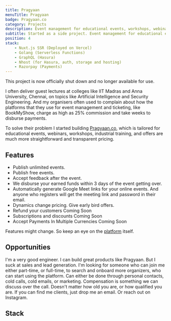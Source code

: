 ```yaml
---
title: Pragyaan
menuTitle: Pragyaan
badge: Pragyaan.co
category: Projects
description: Event management for educational events, workshops, webinars, training sessions and more.
subtitle: Started as a side project. Event management for educational events, workshops, webinars, training sessions and more.
position: 4
stack:
    - Nuxt.js SSR (Deployed on Vercel)
    - Golang (Serverless Functions)
    - GraphQL (Hasura)
    - Nhost (for Hasura, auth, storage and hosting)
    - Razorpay (Payments)
---
```


<alert type="danger">

This project is now officially shut down and no longer available for use.

</alert>

I often deliver guest lectures at colleges like IIT Madras and Anna University, Chennai, on topics like Artificial Intelligence and Security Engineering.
And my organisers often used to complain about how the platforms that they use for event management and ticketing, like BookMyShow, charge as high as 25% commission and take weeks to disburse payments.

To solve their problem I started building <a href="https://pragyaan.co">Pragyaan.co</a>, which is tailored for educational events, webinars, workshops, industrial training, and offers are much more straightforward and transparent pricing.
## Features

- Publish unlimited events.
- Publish free events.
- Accept feedback after the event.
- We disburse your earned funds within 3 days of the event getting over.
- Automatically generate Google Meet links for your online events. And anyone who registers will get the meeting link and password in their email.
- Dynamics change pricing. Give early bird offers.
- Refund your customers <badge>Coming Soon</badge>
- Subscriptions and discounts <badge>Coming Soon</badge>
- Accept Payments In Multiple Currencies <badge>Coming Soon</badge>

<alert>

Features might change. So keep an eye on the [platform](https://pragyaan.co) itself.

</alert>

## Opportunities

I'm a very good engineer. I can build great products like Pragyaan. But I suck at sales and lead generation. I'm looking for someone who can join me either part-time, or full-time, to search and onboard more organizers, who can start using the platform. Can either be done through personal contacts, cold calls, cold emails, or marketing. Compensation is something we can discuss over the call. Doesn't matter how old you are, or how qualified you are. If you can find me clients, just drop me an email. Or reach out on Instagram.

## Stack

<list :items="stack"></list>

